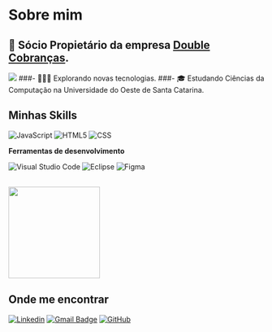 # Sobre mim

## 💼 Sócio Propietário da empresa [Double Cobranças](https://doublecobrancas.com/).
  ![](https://media.licdn.com/dms/image/v2/D5616AQF-Ox9NtLdgZg/profile-displaybackgroundimage-shrink_200_800/profile-displaybackgroundimage-shrink_200_800/0/1690566029085?e=2147483647&v=beta&t=_8JRieQEh0QJJTmDqsazq4EILaYR0iZVgUEUWU8mEIk)
###- 👨🏻‍💻 Explorando novas tecnologias.
###- 🎓 Estudando Ciências da Computação na Universidade do Oeste de Santa Catarina.

## Minhas Skills

![JavaScript](https://img.shields.io/badge/-JavaScript-333333?style=flat&logo=javascript)
![HTML5](https://img.shields.io/badge/-HTML5-333333?style=flat&logo=HTML5)
![CSS](https://img.shields.io/badge/-CSS-333333?style=flat&logo=CSS3&logoColor=1572B6)


**Ferramentas de desenvolvimento**

![Visual Studio Code](https://img.shields.io/badge/-Visual%20Studio%20Code-333333?style=flat&logo=visual-studio-code&logoColor=007ACC)
![Eclipse](https://img.shields.io/badge/-Eclipse-333333?style=flat&logo=eclipse-ide&logoColor=2C2255)
![Figma](https://img.shields.io/badge/-Figma-333333?style=flat&logo=figma&logoColor=007ACC)

<br/>

<a href="https://github.com/Leandro556" title="Perfil do Leandro">
  <img height="180em" src="https://github-readme-stats.vercel.app/api?username=iuricode&theme=dracula&show_icons=true" />
</a>

## Onde me encontrar

[![Linkedin](https://img.shields.io/badge/-username-blue?style=flat-square&logo=Linkedin&logoColor=white&link=LINK-DO-SEU-LINKEDIN)](LINK-DO-SEU-LINKEDIN)
[![Gmail Badge](https://img.shields.io/badge/-seuemail@email.com-006bed?style=flat-square&logo=Gmail&logoColor=white&link=mailto:SEU-EMAIL)](mailto:SEU-EMAIL)
[![GitHub](https://img.shields.io/github/followers/Leandro556?label=follow&style=social)](LINK-DO-SEU-GITHUB)
